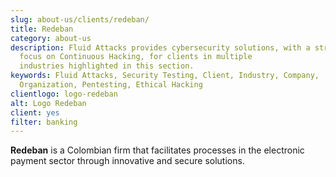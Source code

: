 ```yaml
---
slug: about-us/clients/redeban/
title: Redeban
category: about-us
description: Fluid Attacks provides cybersecurity solutions, with a strong
  focus on Continuous Hacking, for clients in multiple
  industries highlighted in this section.
keywords: Fluid Attacks, Security Testing, Client, Industry, Company,
  Organization, Pentesting, Ethical Hacking
clientlogo: logo-redeban
alt: Logo Redeban
client: yes
filter: banking
---
```


**Redeban** is a Colombian firm that facilitates processes in the
electronic payment sector through innovative and secure solutions.

